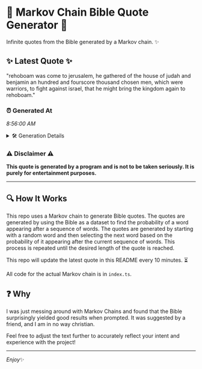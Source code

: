 # 📖 Markov Chain Bible Quote Generator 📖

Infinite quotes from the Bible generated by a Markov chain. ✨

## ✨ Latest Quote ✨
"rehoboam was come to jerusalem, he gathered of the house of judah and benjamin an hundred and fourscore thousand chosen men, which were warriors, to fight against israel, that he might bring the kingdom again to rehoboam."

### ⏰ Generated At
*8:56:00 AM*

<details>
    <summary>🛠️ Generation Details</summary>
    <p>
        <strong>🌱 Seed:</strong> rehoboam<br>
        <strong>🔄 Iterations:</strong> 36<br>
        <strong>📜 Context History:</strong><br>[ rehoboam ]: was<br>[ rehoboam, was ]: come<br>[ rehoboam, was, come ]: to<br>[ rehoboam, was, come, to ]: jerusalem,<br>[ rehoboam, was, come, to, jerusalem, ]: he<br>[ rehoboam, was, come, to, jerusalem,, he ]: gathered<br>[ was, come, to, jerusalem,, he, gathered ]: of<br>[ come, to, jerusalem,, he, gathered, of ]: the<br>[ to, jerusalem,, he, gathered, of, the ]: house<br>[ jerusalem,, he, gathered, of, the, house ]: of<br>[ he, gathered, of, the, house, of ]: judah<br>[ gathered, of, the, house, of, judah ]: and<br>[ of, the, house, of, judah, and ]: benjamin<br>[ the, house, of, judah, and, benjamin ]: an<br>[ house, of, judah, and, benjamin, an ]: hundred<br>[ of, judah, and, benjamin, an, hundred ]: and<br>[ judah, and, benjamin, an, hundred, and ]: fourscore<br>[ and, benjamin, an, hundred, and, fourscore ]: thousand<br>[ benjamin, an, hundred, and, fourscore, thousand ]: chosen<br>[ an, hundred, and, fourscore, thousand, chosen ]: men,<br>[ hundred, and, fourscore, thousand, chosen, men, ]: which<br>[ and, fourscore, thousand, chosen, men,, which ]: were<br>[ fourscore, thousand, chosen, men,, which, were ]: warriors,<br>[ thousand, chosen, men,, which, were, warriors, ]: to<br>[ chosen, men,, which, were, warriors,, to ]: fight<br>[ men,, which, were, warriors,, to, fight ]: against<br>[ which, were, warriors,, to, fight, against ]: israel,<br>[ were, warriors,, to, fight, against, israel, ]: that<br>[ warriors,, to, fight, against, israel,, that ]: he<br>[ to, fight, against, israel,, that, he ]: might<br>[ fight, against, israel,, that, he, might ]: bring<br>[ against, israel,, that, he, might, bring ]: the<br>[ israel,, that, he, might, bring, the ]: kingdom<br>[ that, he, might, bring, the, kingdom ]: again<br>[ he, might, bring, the, kingdom, again ]: to<br>[ might, bring, the, kingdom, again, to ]: rehoboam.<br>
    </p>
</details>

### ⚠️ Disclaimer ⚠️
**This quote is generated by a program and is not to be taken seriously. It is purely for entertainment purposes.**

---

## 🔍 How It Works

This repo uses a Markov chain to generate Bible quotes. The quotes are generated by using the Bible as a dataset to find the probability of a word appearing after a sequence of words. The quotes are generated by starting with a random word and then selecting the next word based on the probability of it appearing after the current sequence of words. This process is repeated until the desired length of the quote is reached.

This repo will update the latest quote in this README every 10 minutes. ⏳

All code for the actual Markov chain is in `index.ts`.

## ❓ Why

I was just messing around with Markov Chains and found that the Bible surprisingly yielded good results when prompted. 
It was suggested by a friend, and I am in no way christian.

Feel free to adjust the text further to accurately reflect your intent and experience with the project!

---

*Enjoy*✨
